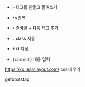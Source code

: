 - `>`  태그를 만들고 들여쓰기
- `*n` 반복
- `+` 줄바꿈 + 다음 태그 추가
- `.` class 지정
- `#` id 지정

- `{content}` 내용 입력

https://ko.learnlayout.com/ css 배우기

getbootstap